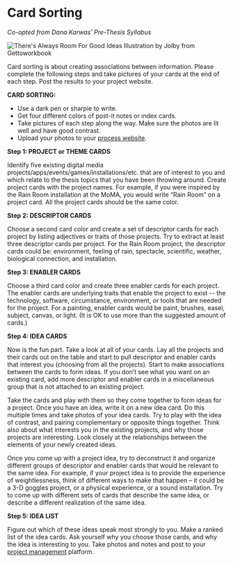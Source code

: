# Card Sorting

_Co-opted from Dana Karwas' Pre-Thesis Syllabus_

![There's Always Room For Good Ideas Illustration by Jolby from Gettoworkbook](<../.gitbook/assets/GETTOWORKBOOK\_ good ideas.jpg>)

Card sorting is about creating associations between information. Please complete the following steps and take pictures of your cards at the end of each step. Post the results to your project website.

**CARD SORTING:**

* Use a dark pen or sharpie to write.
* Get four different colors of post-it notes or index cards.
* Take pictures of each step along the way. Make sure the photos are lit well and have good contrast.
* Upload your photos to your [process website](../website.md).

**Step 1: PROJECT or THEME CARDS**

Identify five existing digital media projects/apps/events/games/installations/etc. that are of interest to you and which relate to the thesis topics that you have been throwing around. Create project cards with the project names. For example, if you were inspired by the Rain Room installation at the MoMA, you would write “Rain Room” on a project card. All the project cards should be the same color.

**Step 2: DESCRIPTOR CARDS**

Choose a second card color and create a set of descriptor cards for each project by listing adjectives or traits of those projects. Try to extract at least three descriptor cards per project. For the Rain Room project, the descriptor cards could be: environment, feeling of rain, spectacle, scientific, weather, biological connection, and installation.

**Step 3: ENABLER CARDS**

Choose a third card color and create three enabler cards for each project. The enabler cards are underlying traits that enable the project to exist -- the technology, software, circumstance, environment, or tools that are needed for the project. For a painting, enabler cards would be paint, brushes, easel, subject, canvas, or light. (It is OK to use more than the suggested amount of cards.)

**Step 4: IDEA CARDS**

Now is the fun part. Take a look at all of your cards. Lay all the projects and their cards out on the table and start to pull descriptor and enabler cards that interest you (choosing from all the projects). Start to make associations between the cards to form ideas. If you don’t see what you want on an existing card, add more descriptor and enabler cards in a miscellaneous group that is not attached to an existing project.

Take the cards and play with them so they come together to form ideas for a project. Once you have an idea, write it on a new idea card. Do this multiple times and take photos of your idea cards. Try to play with the idea of contrast, and pairing complementary or opposite things together. Think also about what interests you in the existing projects, and why those projects are interesting. Look closely at the relationships between the elements of your newly created ideas.

Once you come up with a project idea, try to deconstruct it and organize different groups of descriptor and enabler cards that would be relevant to the same idea. For example, if your project idea is to provide the experience of weightlessness, think of different ways to make that happen – it could be a 3-D goggles project, or a physical experience, or a sound installation. Try to come up with different sets of cards that describe the same idea, or describe a different realization of the same idea.

**Step 5: IDEA LIST**

Figure out which of these ideas speak most strongly to you. Make a ranked list of the idea cards. Ask yourself why you choose those cards, and why the idea is interesting to you. Take photos and notes and post to your [project management](../website.md) platform.
